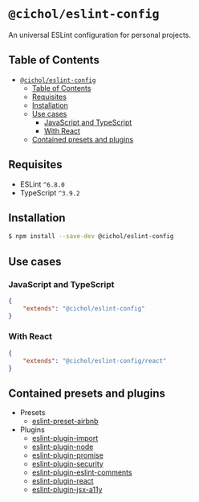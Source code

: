 # `@cichol/eslint-config`

An universal ESLint configuration for personal projects.

## Table of Contents

- [`@cichol/eslint-config`](#cicholeslint-config)
  - [Table of Contents](#table-of-contents)
  - [Requisites](#requisites)
  - [Installation](#installation)
  - [Use cases](#use-cases)
    - [JavaScript and TypeScript](#javascript-and-typescript)
    - [With React](#with-react)
  - [Contained presets and plugins](#contained-presets-and-plugins)

## Requisites

- ESLint `^6.8.0`
- TypeScript `^3.9.2`

## Installation

```sh
$ npm install --save-dev @cichol/eslint-config
```

## Use cases

### JavaScript and TypeScript

```json
{
    "extends": "@cichol/eslint-config"
}
```

### With React

```json
{
    "extends": "@cichol/eslint-config/react"
}
```

## Contained presets and plugins

- Presets
  - [eslint-preset-airbnb][eslint-preset-airbnb]
- Plugins
  - [eslint-plugin-import][eslint-plugin-import]
  - [eslint-plugin-node][eslint-plugin-node]
  - [eslint-plugin-promise][eslint-plugin-promise]
  - [eslint-plugin-security][eslint-plugin-security]
  - [eslint-plugin-eslint-comments][eslint-plugin-eslint-comments]
  - [eslint-plugin-react][eslint-plugin-react]
  - [eslint-plugin-jsx-a11y][eslint-plugin-jsx-a11y]

[eslint]: https://eslint.org/
[eslint-preset-airbnb]: https://www.npmjs.com/package/eslint-preset-airbnb
[eslint-plugin-import]: https://www.npmjs.com/package/eslint-plugin-import
[eslint-plugin-node]: https://www.npmjs.com/package/eslint-plugin-node
[eslint-plugin-promise]: https://www.npmjs.com/package/eslint-plugin-promise
[eslint-plugin-security]: https://www.npmjs.com/package/eslint-plugin-security
[eslint-plugin-eslint-comments]: https://www.npmjs.com/package/eslint-plugin-eslint-comments
[eslint-plugin-react]: https://www.npmjs.com/package/eslint-plugin-react
[eslint-plugin-jsx-a11y]: https://www.npmjs.com/package/eslint-plugin-jsx-a11y

